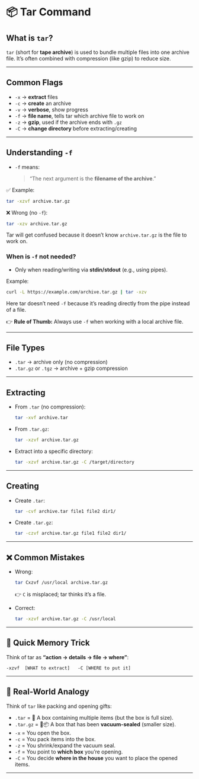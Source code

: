 # 📦 Tar Command

## What is `tar`?

`tar` (short for **tape archive**) is used to bundle multiple files into one archive file.
It’s often combined with compression (like gzip) to reduce size.

---

## Common Flags

* `-x` → **extract** files
* `-c` → **create** an archive
* `-v` → **verbose**, show progress
* `-f` → **file name**, tells tar which archive file to work on
* `-z` → **gzip**, used if the archive ends with `.gz`
* `-C` → **change directory** before extracting/creating

---

## Understanding `-f`

* `-f` means:

  > “The next argument is the **filename of the archive**.”

✅ Example:

```bash
tar -xzvf archive.tar.gz
```

❌ Wrong (no `-f`):

```bash
tar -xzv archive.tar.gz
```

Tar will get confused because it doesn’t know `archive.tar.gz` is the file to work on.

### When is `-f` not needed?

* Only when reading/writing via **stdin/stdout** (e.g., using pipes).

Example:

```bash
curl -L https://example.com/archive.tar.gz | tar -xzv
```

Here tar doesn’t need `-f` because it’s reading directly from the pipe instead of a file.

👉 **Rule of Thumb:**
Always use `-f` when working with a local archive file.

---

## File Types

* `.tar` → archive only (no compression)
* `.tar.gz` or `.tgz` → archive + gzip compression

---

## Extracting

* From `.tar` (no compression):

  ```bash
  tar -xvf archive.tar
  ```

* From `.tar.gz`:

  ```bash
  tar -xzvf archive.tar.gz
  ```

* Extract into a specific directory:

  ```bash
  tar -xzvf archive.tar.gz -C /target/directory
  ```

---

## Creating

* Create `.tar`:

  ```bash
  tar -cvf archive.tar file1 file2 dir1/
  ```

* Create `.tar.gz`:

  ```bash
  tar -czvf archive.tar.gz file1 file2 dir1/
  ```

---

## ❌ Common Mistakes

* Wrong:

  ```bash
  tar Cxzvf /usr/local archive.tar.gz
  ```

  👉 `C` is misplaced; tar thinks it’s a file.

* Correct:

  ```bash
  tar -xzvf archive.tar.gz -C /usr/local
  ```

---

## 🧠 Quick Memory Trick

Think of tar as **“action → details → file → where”**:

```
-xzvf  [WHAT to extract]   -C [WHERE to put it]
```

---

## 🎁 Real-World Analogy

Think of `tar` like packing and opening gifts:

* `.tar` = 🎁 A box containing multiple items (but the box is full size).
* `.tar.gz` = 🎁📦 A box that has been **vacuum-sealed** (smaller size).
* `-x` = You open the box.
* `-c` = You pack items into the box.
* `-z` = You shrink/expand the vacuum seal.
* `-f` = You point to **which box** you’re opening.
* `-C` = You decide **where in the house** you want to place the opened items.

---
